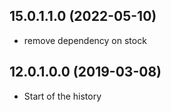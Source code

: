 ## 15.0.1.1.0 (2022-05-10)

- remove dependency on stock

## 12.0.1.0.0 (2019-03-08)

- Start of the history
